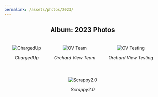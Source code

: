 ```yaml
---
permalink: /assets/photos/2023/
---
```


<div style="text-align: center;">
  <h2>Album: 2023 Photos</h2>
  <div style="display: inline-block; text-align: center; margin: 20px;">
    <img src="{{ site.baseurl}}/assets/photos/2023/chargedup.png" alt="ChargedUp">
    <p style="font-style: italic;">ChargedUp</p>
  </div>

  <div style="display: inline-block; text-align: center; margin: 20px;">
    <img src="{{ site.baseurl}}/assets/photos/2023/Orchard%20View%20Team.png" alt="OV Team">
    <p style="font-style: italic;">Orchard View Team</p>
  </div>

  <div style="display: inline-block; text-align: center; margin: 20px;">
    <img src="{{ site.baseurl}}/assets/photos/2023/Orchard%20View%20Testing.png" alt="OV Testing">
    <p style="font-style: italic;">Orchard View Testing</p>
  </div>

  <div style="display: inline-block; text-align: center; margin: 20px;">
    <img src="{{ site.baseurl}}/assets/photos/2023/Scrappy2.0.png" alt="Scrappy2.0">
    <p style="font-style: italic;">Scrappy2.0</p>
  </div>
</div>
